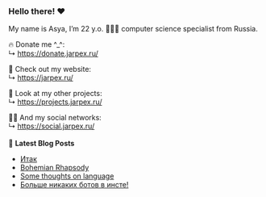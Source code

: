 ### Hello there! ❤️
My name is Asya, I’m 22 y.o. 👩🏻‍💻 computer science specialist from Russia.

🔥 Donate me ^_^:  
 ↳ https://donate.jarpex.ru/

🌸 Check out my website:  
↳ https://jarpex.ru/

🌱 Look at my other projects:  
↳ https://projects.jarpex.ru/

👧🏻 And my social networks:  
↳ https://social.jarpex.ru/
<br/>
<br/>
📕 **Latest Blog Posts**
<!-- BLOG-POST-LIST:START -->
- [Итак](https://blog.jarpex.ru/?p=582)
- [Bohemian Rhapsody](https://blog.jarpex.ru/?p=525)
- [Some thoughts on language](https://blog.jarpex.ru/?p=521)
- [Больше никаких ботов в инсте!](https://blog.jarpex.ru/?p=519)
<!-- BLOG-POST-LIST:END -->